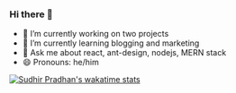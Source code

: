 ### Hi there 👋

<!--
**sudhir-pradhan/sudhir-pradhan** is a ✨ _special_ ✨ repository because its `README.md` (this file) appears on your GitHub profile. 


Here are some ideas to get you started:

-->

- 🔭 I’m currently working on two projects
- 🌱 I’m currently learning blogging and marketing
- 💬 Ask me about react, ant-design, nodejs, MERN stack
- 😄 Pronouns: he/him


[![Sudhir Pradhan's wakatime stats](https://github-readme-stats.vercel.app/api/wakatime?username=wtf123)](https://github.com/anuraghazra/github-readme-stats)
